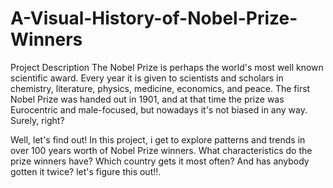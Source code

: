# A-Visual-History-of-Nobel-Prize-Winners
Project Description
The Nobel Prize is perhaps the world's most well known scientific award. Every year it is given to scientists and scholars in chemistry, literature, physics, medicine, economics, and peace. The first Nobel Prize was handed out in 1901, and at that time the prize was Eurocentric and male-focused, but nowadays it's not biased in any way. Surely, right?

Well, let's find out! In this project, i get to explore patterns and trends in over 100 years worth of Nobel Prize winners. What characteristics do the prize winners have? Which country gets it most often? And has anybody gotten it twice? let's figure this out!!.
